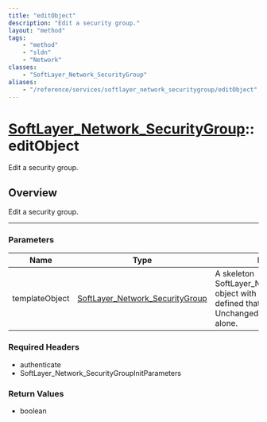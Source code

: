 ```yaml
---
title: "editObject"
description: "Edit a security group."
layout: "method"
tags:
    - "method"
    - "sldn"
    - "Network"
classes:
    - "SoftLayer_Network_SecurityGroup"
aliases:
    - "/reference/services/softlayer_network_securitygroup/editObject"
---
```

# [SoftLayer_Network_SecurityGroup](/reference/services/SoftLayer_Network_SecurityGroup)::editObject


Edit a security group.


## Overview 
Edit a security group.

-----

### Parameters 
|Name | Type | Description |
| --- | --- | --- |
|templateObject| <a href='/reference/datatypes/SoftLayer_Network_SecurityGroup'>SoftLayer_Network_SecurityGroup </a>| A skeleton SoftLayer_Network_SecurityGroup object with only the properties defined that you wish to change. Unchanged properties are left alone.|


### Required Headers
* authenticate
* SoftLayer_Network_SecurityGroupInitParameters


### Return Values
* boolean




